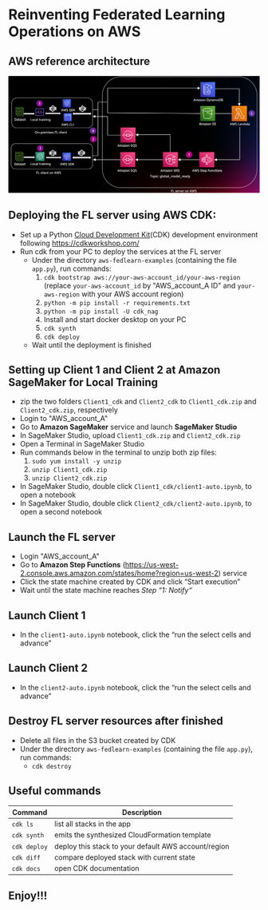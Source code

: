 # Reinventing Federated Learning Operations on AWS
## AWS reference architecture 
![Build federated learning on AWS](images/awsarchitecture.PNG)

## Deploying the FL server using AWS CDK:
* Set up a Python [Cloud Development Kit](https://aws.amazon.com/cdk/)(CDK) development environment following https://cdkworkshop.com/
* Run cdk from your PC to deploy the services at the FL server
    * Under the directory `aws-fedlearn-examples` (containing the file `app.py`), run commands:
        1. `cdk bootstrap aws://your-aws-account_id/your-aws-region` (replace `your-aws-account_id` by "AWS_account_A ID" and `your-aws-region` with your AWS account region)
        2. `python -m pip install -r requirements.txt`
        3. `python -m pip install -U cdk_nag`  
        3. Install and start docker desktop on your PC 
        4. `cdk synth`
        5. `cdk deploy`
    * Wait until the deployment is finished
        

## Setting up Client 1 and Client 2 at Amazon SageMaker for Local Training
* zip the two folders `Client1_cdk` and `Client2_cdk` to `Client1_cdk.zip` and `Client2_cdk.zip`, respectively
* Login to "AWS_account_A"
* Go to **Amazon SageMaker** service and launch **SageMaker Studio**
* In SageMaker Studio, upload `Client1_cdk.zip` and `Client2_cdk.zip`
* Open a Terminal in SageMaker Studio
* Run commands below in the terminal to unzip both zip files:
    1. `sudo yum install -y unzip`
    2. `unzip Client1_cdk.zip`
    3. `unzip Client2_cdk.zip`
* In SageMaker Studio, double click  `Client1_cdk/client1-auto.ipynb`, to open a notebook
* In SageMaker Studio, double click  `Client2_cdk/client2-auto.ipynb`, to open a second notebook

## Launch the FL server
* Login "AWS_account_A"
* Go to **Amazon Step Functions** (https://us-west-2.console.aws.amazon.com/states/home?region=us-west-2) service
* Click the state machine created by CDK and click “Start execution”
* Wait until the state machine reaches *Step “1: Notify“*

## Launch Client 1
* In the `client1-auto.ipynb` notebook, click the “run the select cells and advance”

## Launch Client 2
* In the `client2-auto.ipynb` notebook, click the “run the select cells and advance”

## Destroy FL server resources after finished
* Delete all files in the S3 bucket created by CDK
* Under the directory `aws-fedlearn-examples` (containing the file `app.py`), run commands:
    * `cdk destroy`

## Useful commands
| Command | Description |
| ------- | ------- |
| `cdk ls` | list all stacks in the app |
| `cdk synth` | emits the synthesized CloudFormation template |
| `cdk deploy` | deploy this stack to your default AWS account/region |
| `cdk diff` | compare deployed stack with current state |
| `cdk docs` | open CDK documentation |

## Enjoy!!!
